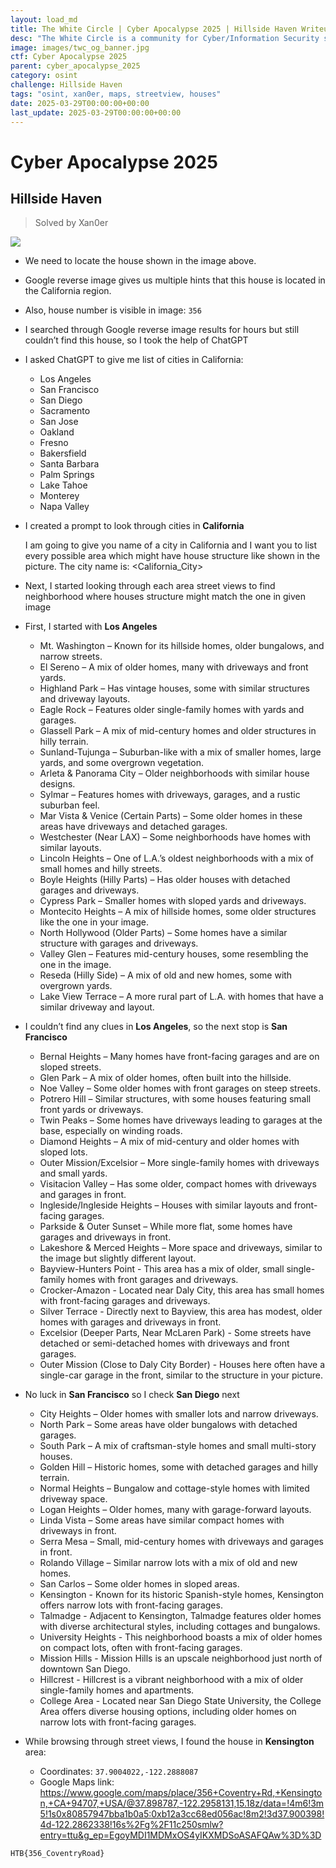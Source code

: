 ```yaml
---
layout: load_md
title: The White Circle | Cyber Apocalypse 2025 | Hillside Haven Writeup
desc: "The White Circle is a community for Cyber/Information Security students, enthusiasts and professionals. You can discuss anything related to Security, share your knowledge with others, get help when you need it and proceed further in your journey with amazing people from all over the world."
image: images/twc_og_banner.jpg
ctf: Cyber Apocalypse 2025
parent: cyber_apocalypse_2025
category: osint
challenge: Hillside Haven
tags: "osint, xan0er, maps, streetview, houses"
date: 2025-03-29T00:00:00+00:00
last_update: 2025-03-29T00:00:00+00:00
---
```


<h1 class="heading card-title white-text">Cyber Apocalypse 2025</h1>


## Hillside Haven
> Solved by Xan0er


![](https://i.imgur.com/RM2BxJW.jpeg)

- We need to locate the house shown in the image above.
- Google reverse image gives us multiple hints that this house is located in the California region.
- Also, house number is visible in image: `356`
- I searched through Google reverse image results for hours but still couldn’t find this house, so I took the help of ChatGPT


- I asked ChatGPT to give me list of cities in California:
    - Los Angeles
    - San Francisco
    - San Diego
    - Sacramento
    - San Jose
    - Oakland
    - Fresno
    - Bakersfield
    - Santa Barbara
    - Palm Springs
    - Lake Tahoe
    - Monterey
    - Napa Valley


- I created a prompt to look through cities in **California**
    
    I am going to give you name of a city in California and I want you to list every possible area which might have house structure like shown in the picture. The city name is: <California_City>


- Next, I started looking through each area street views to find neighborhood where houses structure might match the one in given image


- First, I started with **Los Angeles**
    - Mt. Washington – Known for its hillside homes, older bungalows, and narrow streets.
    - El Sereno – A mix of older homes, many with driveways and front yards.
    - Highland Park – Has vintage houses, some with similar structures and driveway layouts.
    - Eagle Rock – Features older single-family homes with yards and garages.
    - Glassell Park – A mix of mid-century homes and older structures in hilly terrain.
    - Sunland-Tujunga – Suburban-like with a mix of smaller homes, large yards, and some overgrown vegetation.
    - Arleta & Panorama City – Older neighborhoods with similar house designs.
    - Sylmar – Features homes with driveways, garages, and a rustic suburban feel.
    - Mar Vista & Venice (Certain Parts) – Some older homes in these areas have driveways and detached garages.
    - Westchester (Near LAX) – Some neighborhoods have homes with similar layouts.
    - Lincoln Heights – One of L.A.’s oldest neighborhoods with a mix of small homes and hilly streets.
    - Boyle Heights (Hilly Parts) – Has older houses with detached garages and driveways.
    - Cypress Park – Smaller homes with sloped yards and driveways.
    - Montecito Heights – A mix of hillside homes, some older structures like the one in your image.
    - North Hollywood (Older Parts) – Some homes have a similar structure with garages and driveways.
    - Valley Glen – Features mid-century houses, some resembling the one in the image.
    - Reseda (Hilly Side) – A mix of old and new homes, some with overgrown yards.
    - Lake View Terrace – A more rural part of L.A. with homes that have a similar driveway and layout.


- I couldn’t find any clues in **Los Angeles**, so the next stop is **San Francisco**
    - Bernal Heights – Many homes have front-facing garages and are on sloped streets.
    - Glen Park – A mix of older homes, often built into the hillside.
    - Noe Valley – Some older homes with front garages on steep streets.
    - Potrero Hill – Similar structures, with some houses featuring small front yards or driveways.
    - Twin Peaks – Some homes have driveways leading to garages at the base, especially on winding roads.
    - Diamond Heights – A mix of mid-century and older homes with sloped lots.
    - Outer Mission/Excelsior – More single-family homes with driveways and small yards.
    - Visitacion Valley – Has some older, compact homes with driveways and garages in front.
    - Ingleside/Ingleside Heights – Houses with similar layouts and front-facing garages.
    - Parkside & Outer Sunset – While more flat, some homes have garages and driveways in front.
    - Lakeshore & Merced Heights – More space and driveways, similar to the image but slightly different layout.
    - Bayview-Hunters Point - This area has a mix of older, small single-family homes with front garages and driveways.
    - Crocker-Amazon - Located near Daly City, this area has small homes with front-facing garages and driveways.
    - Silver Terrace - Directly next to Bayview, this area has modest, older homes with garages and driveways in front.
    - Excelsior (Deeper Parts, Near McLaren Park) - Some streets have detached or semi-detached homes with driveways and front garages.
    - Outer Mission (Close to Daly City Border) - Houses here often have a single-car garage in the front, similar to the structure in your picture.


- No luck in **San Francisco** so I check **San Diego** next
    - City Heights – Older homes with smaller lots and narrow driveways.
    - North Park – Some areas have older bungalows with detached garages.
    - South Park – A mix of craftsman-style homes and small multi-story houses.
    - Golden Hill – Historic homes, some with detached garages and hilly terrain.
    - Normal Heights – Bungalow and cottage-style homes with limited driveway space.
    - Logan Heights – Older homes, many with garage-forward layouts.
    - Linda Vista – Some areas have similar compact homes with driveways in front.
    - Serra Mesa – Small, mid-century homes with driveways and garages in front.
    - Rolando Village – Similar narrow lots with a mix of old and new homes.
    - San Carlos – Some older homes in sloped areas.
    - Kensington - Known for its historic Spanish-style homes, Kensington offers narrow lots with front-facing garages.
    - Talmadge - Adjacent to Kensington, Talmadge features older homes with diverse architectural styles, including cottages and bungalows.
    - University Heights - This neighborhood boasts a mix of older homes on compact lots, often with front-facing garages.
    - Mission Hills - Mission Hills is an upscale neighborhood just north of downtown San Diego.
    - Hillcrest - Hillcrest is a vibrant neighborhood with a mix of older single-family homes and apartments.
    - College Area - Located near San Diego State University, the College Area offers diverse housing options, including older homes on narrow lots with front-facing garages.


- While browsing through street views, I found the house in **Kensington** area:
    - Coordinates: `37.9004022,-122.2888087`
    - Google Maps link: https://www.google.com/maps/place/356+Coventry+Rd,+Kensington,+CA+94707,+USA/@37.898787,-122.2958131,15.18z/data=!4m6!3m5!1s0x80857947bba1b0a5:0xb12a3cc68ed056ac!8m2!3d37.900398!4d-122.2862338!16s%2Fg%2F11c250smlw?entry=ttu&g_ep=EgoyMDI1MDMxOS4yIKXMDSoASAFQAw%3D%3D


```
HTB{356_CoventryRoad}
```
